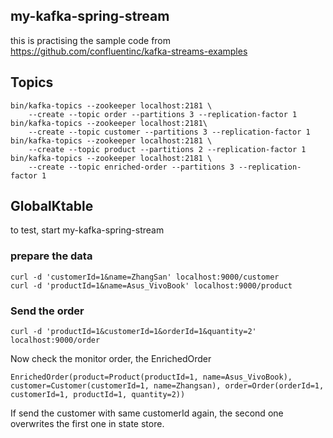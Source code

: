 ## my-kafka-spring-stream
this is practising the sample code from https://github.com/confluentinc/kafka-streams-examples

## Topics 
```
bin/kafka-topics --zookeeper localhost:2181 \
    --create --topic order --partitions 3 --replication-factor 1
bin/kafka-topics --zookeeper localhost:2181\
    --create --topic customer --partitions 3 --replication-factor 1
bin/kafka-topics --zookeeper localhost:2181 \
    --create --topic product --partitions 2 --replication-factor 1
bin/kafka-topics --zookeeper localhost:2181 \
    --create --topic enriched-order --partitions 3 --replication-factor 1
```

## GlobalKtable
to test, start my-kafka-spring-stream   
### prepare the data
```
curl -d 'customerId=1&name=ZhangSan' localhost:9000/customer
curl -d 'productId=1&name=Asus_VivoBook' localhost:9000/product
``` 
### Send the order
```
curl -d 'productId=1&customerId=1&orderId=1&quantity=2' localhost:9000/order
```
Now check the monitor order, the EnrichedOrder
```
EnrichedOrder(product=Product(productId=1, name=Asus_VivoBook), customer=Customer(customerId=1, name=Zhangsan), order=Order(orderId=1, customerId=1, productId=1, quantity=2))
```
If send the customer with same customerId again, the second one overwrites the first one in state store. 



